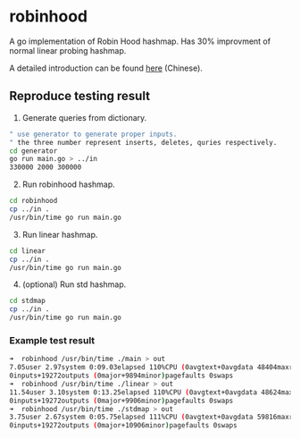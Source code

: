 # robinhood

A go implementation of Robin Hood hashmap. Has 30% improvment of normal linear probing hashmap.

A detailed introduction can be found [here](https://code.mforever78.com/security/2016/09/24/robin-hood-hashmap/) (Chinese).

## Reproduce testing result

1. Generate queries from dictionary.

  ```bash
  " use generator to generate proper inputs.
  " the three number represent inserts, deletes, quries respectively.
  cd generator
  go run main.go > ../in
  330000 2000 300000
  ```

2. Run robinhood hashmap.

  ```bash
  cd robinhood
  cp ../in .
  /usr/bin/time go run main.go
  ```

3. Run linear hashmap.

  ```bash
  cd linear
  cp ../in .
  /usr/bin/time go run main.go
  ```

4. (optional) Run std hashmap.

  ```bash
  cd stdmap
  cp ../in .
  /usr/bin/time go run main.go
  ```

### Example test result

```bash
➜  robinhood /usr/bin/time ./main > out
7.05user 2.97system 0:09.03elapsed 110%CPU (0avgtext+0avgdata 48404maxresident)k
0inputs+19272outputs (0major+9894minor)pagefaults 0swaps
➜  robinhood /usr/bin/time ./linear > out 
11.54user 3.10system 0:13.25elapsed 110%CPU (0avgtext+0avgdata 48624maxresident)k
0inputs+19272outputs (0major+9906minor)pagefaults 0swaps
➜  robinhood /usr/bin/time ./stdmap > out 
3.75user 2.67system 0:05.75elapsed 111%CPU (0avgtext+0avgdata 59816maxresident)k
0inputs+19272outputs (0major+10906minor)pagefaults 0swaps
```
